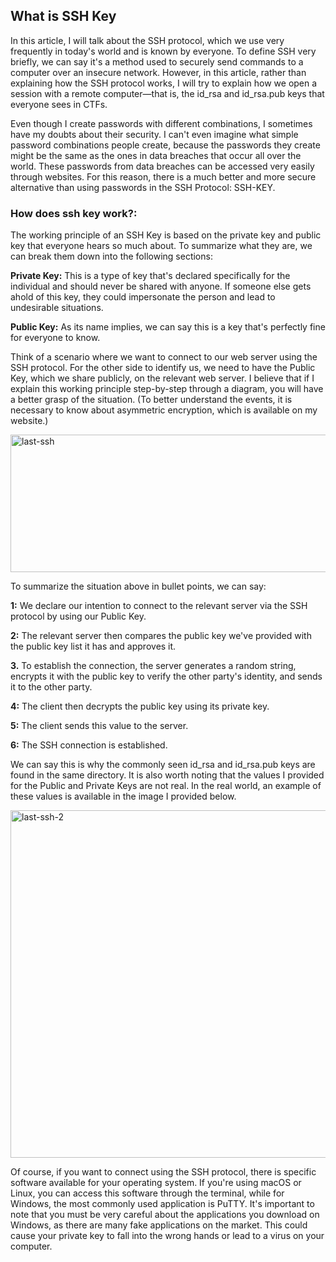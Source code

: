 ## What is SSH Key
In this article, I will talk about the SSH protocol, which we use very frequently in today's world and is known by everyone. To define SSH very briefly, we can say it's a method used to securely send commands to a computer over an insecure network. However, in this article, rather than explaining how the SSH protocol works, I will try to explain how we open a session with a remote computer—that is, the id_rsa and id_rsa.pub keys that everyone sees in CTFs.

Even though I create passwords with different combinations, I sometimes have my doubts about their security. I can't even imagine what simple password combinations people create, because the passwords they create might be the same as the ones in data breaches that occur all over the world. These passwords from data breaches can be accessed very easily through websites. For this reason, there is a much better and more secure alternative than using passwords in the SSH Protocol: SSH-KEY.

### How does ssh key work?:
The working principle of an SSH Key is based on the private key and public key that everyone hears so much about. To summarize what they are, we can break them down into the following sections:

**Private Key:** This is a type of key that's declared specifically for the individual and should never be shared with anyone. If someone else gets ahold of this key, they could impersonate the person and lead to undesirable situations.


**Public Key:** As its name implies, we can say this is a key that's perfectly fine for everyone to know.

Think of a scenario where we want to connect to our web server using the SSH protocol. For the other side to identify us, we need to have the Public Key, which we share publicly, on the relevant web server. I believe that if I explain this working principle step-by-step through a diagram, you will have a better grasp of the situation. (To better understand the events, it is necessary to know about asymmetric encryption, which is available on my website.)

<img width="900" height="220" alt="last-ssh" src="https://github.com/user-attachments/assets/7e3240b2-eb55-4930-ac99-e70d53e4832e" />

To summarize the situation above in bullet points, we can say:

**1:** We declare our intention to connect to the relevant server via the SSH protocol by using our Public Key.

**2:** The relevant server then compares the public key we've provided with the public key list it has and approves it.

**3.** To establish the connection, the server generates a random string, encrypts it with the public key to verify the other party's identity, and sends it to the other party.

**4:** The client then decrypts the public key using its private key.

**5:** The client sends this value to the server.
 
**6:** The SSH connection is established.

We can say this is why the commonly seen id_rsa and id_rsa.pub keys are found in the same directory. It is also worth noting that the values I provided for the Public and Private Keys are not real. In the real world, an example of these values is available in the image I provided below.

<img width="530" height="556" alt="last-ssh-2" src="https://github.com/user-attachments/assets/e3c4c609-649a-402a-aa89-836410c24cc3" />

Of course, if you want to connect using the SSH protocol, there is specific software available for your operating system. If you're using macOS or Linux, you can access this software through the terminal, while for Windows, the most commonly used application is PuTTY. It's important to note that you must be very careful about the applications you download on Windows, as there are many fake applications on the market. This could cause your private key to fall into the wrong hands or lead to a virus on your computer.




